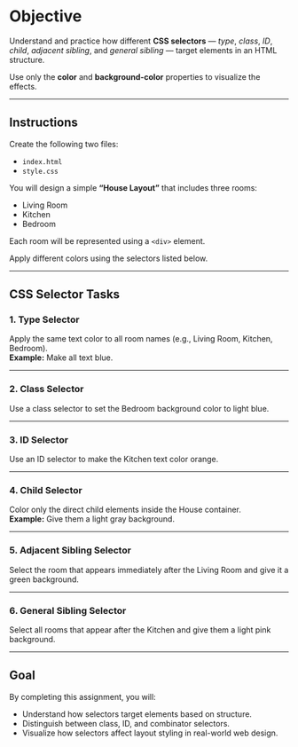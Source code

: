 # Objective
Understand and practice how different **CSS selectors** — *type*, *class*, *ID*, *child*, *adjacent sibling*, and *general sibling* — target elements in an HTML structure.

Use only the **color** and **background-color** properties to visualize the effects.

---

## Instructions
Create the following two files:

- `index.html`
- `style.css`

You will design a simple **“House Layout”** that includes three rooms:

- Living Room  
- Kitchen  
- Bedroom  

Each room will be represented using a `<div>` element.

Apply different colors using the selectors listed below.

---

## CSS Selector Tasks

### 1. Type Selector
Apply the same text color to all room names (e.g., Living Room, Kitchen, Bedroom).  
**Example:** Make all text blue.

---

### 2. Class Selector
Use a class selector to set the Bedroom background color to light blue.

---

### 3. ID Selector
Use an ID selector to make the Kitchen text color orange.

---

### 4. Child Selector
Color only the direct child elements inside the House container.  
**Example:** Give them a light gray background.

---

### 5. Adjacent Sibling Selector
Select the room that appears immediately after the Living Room and give it a green background.

---

### 6. General Sibling Selector
Select all rooms that appear after the Kitchen and give them a light pink background.

---

## Goal
By completing this assignment, you will:

- Understand how selectors target elements based on structure.  
- Distinguish between class, ID, and combinator selectors.  
- Visualize how selectors affect layout styling in real-world web design.
